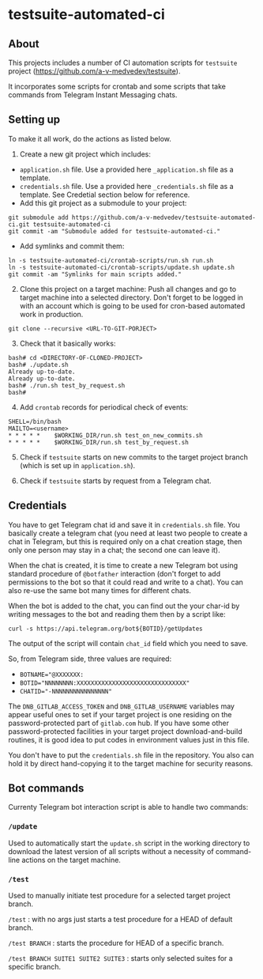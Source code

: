 # testsuite-automated-ci

## About
This projects includes a number of CI automation scripts for `testsuite` project (https://github.com/a-v-medvedev/testsuite).

It incorporates some scripts for crontab and some scripts that take commands from Telegram Instant Messaging chats.

## Setting up

To make it all work, do the actions as listed below.

1. Create a new git project which includes:
- `application.sh` file. Use a provided here `_application.sh` file as a template.
- `credentials.sh` file. Use a provided here `_credentials.sh` file as a template. See Credetial section below for reference.
- Add this git project as a submodule to your project:
```
git submodule add https://github.com/a-v-medvedev/testsuite-automated-ci.git testsuite-automated-ci
git commit -am "Submodule added for testsuite-automated-ci."
```
- Add symlinks and commit them:
```
ln -s testsuite-automated-ci/crontab-scripts/run.sh run.sh
ln -s testsuite-automated-ci/crontab-scripts/update.sh update.sh
git commit -am "Symlinks for main scripts added."
```

2. Clone this project on a target machine:
Push all changes and go to target machine into a selected directory. Don't forget to be logged in with an account which is going to be used for cron-based automated work in production.
```
git clone --recursive <URL-TO-GIT-PORJECT>
```

3. Check that it basically works:
```
bash# cd <DIRECTORY-OF-CLONED-PROJECT>
bash# ./update.sh
Already up-to-date.
Already up-to-date.
bash# ./run.sh test_by_request.sh
bash#
```

4. Add `crontab` records for periodical check of events:
```
SHELL=/bin/bash
MAILTO=<username>
* * * * *    $WORKING_DIR/run.sh test_on_new_commits.sh
* * * * *    $WORKING_DIR/run.sh test_by_request.sh
```

5. Check if `testsuite` starts on new commits to the target project branch (which is set up in `application.sh`).

6. Check if `testsuite` starts by request from a Telegram chat.



## Credentials

You have to get Telegram chat id and save it in `credentials.sh` file. You basically create a telegram chat (you need at least two people to create a chat in Telegram, but this is required only on a chat creation stage, then only one person may stay in a chat; the second one can leave it).

When the chat is created, it is time to create a new Telegram bot using standard procedure of `@botfather` interaction (don't forget to add permissions to the bot so that it could read and write to a chat). You can also re-use the same bot many times for different chats.

When the bot is added to the chat, you can find out the your char-id by writing messages to the bot and reading them then by a script like:
```
curl -s https://api.telegram.org/bot${BOTID}/getUpdates
```

The output of the script will contain `chat_id` field which you need to save.

So, from Telegram side, three values are required:
- `BOTNAME="@XXXXXXX:`
- `BOTID="NNNNNNNN:XXXXXXXXXXXXXXXXXXXXXXXXXXXXXXX"`
- `CHATID="-NNNNNNNNNNNNNNNN"`

The `DNB_GITLAB_ACCESS_TOKEN` and `DNB_GITLAB_USERNAME` variables may appear useful ones to set if your target project is one residing on the password-protected part of `gitlab.com` hub. If you have some other password-protected facilities in your target project download-and-build routines, it is good idea to put codes in environment values just in this file. 

You don't have to put the `credentials.sh` file in the repository. You also can hold it by direct hand-copying it to the target machine for security reasons.


## Bot commands

Currenty Telegram bot interaction script is able to handle two commands:

### `/update`

Used to automatically start the `update.sh` script in the working directory to download the latest version of all scripts without a necessity of command-line actions on the target machine.

### `/test`

Used to manually initiate test procedure for a selected target project branch.

`/test` : with no args just starts a test procedure for a HEAD of default branch.

`/test BRANCH` : starts the procedure for HEAD of a specific branch.

`/test BRANCH SUITE1 SUITE2 SUITE3` : starts only selected suites for a specific branch.





